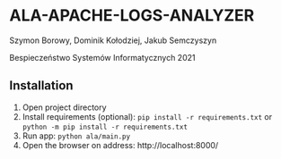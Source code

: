 # ALA-APACHE-LOGS-ANALYZER

Szymon Borowy, Dominik Kołodziej, Jakub Semczyszyn

Bespieczeństwo Systemów Informatycznych
2021

## Installation

1. Open project directory
2. Install requirements (optional):
`pip install -r requirements.txt` or `python -m pip install -r requirements.txt`
3. Run app:
`python ala/main.py`
4. Open the browser on address: http://localhost:8000/
